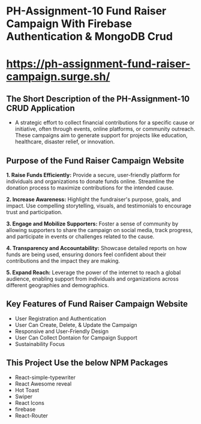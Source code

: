# PH-Assignment-10 Fund Raiser Campaign With Firebase Authentication & MongoDB Crud

# https://ph-assignment-fund-raiser-campaign.surge.sh/

## The Short Description of the PH-Assignment-10 CRUD Application
- A strategic effort to collect financial contributions for a specific cause or initiative, often through events, online platforms, or community outreach. These campaigns aim to generate support for projects like education, healthcare, disaster relief, or innovation.

## Purpose of the Fund Raiser Campaign Website

**1. Raise Funds Efficiently:** Provide a secure, user-friendly platform for individuals and organizations to donate funds online. Streamline the donation process to maximize contributions for the intended cause.

**2. Increase Awareness:** Highlight the fundraiser's purpose, goals, and impact. Use compelling storytelling, visuals, and testimonials to encourage trust and participation.

**3. Engage and Mobilize Supporters:** Foster a sense of community by allowing supporters to share the campaign on social media, track progress, and participate in events or challenges related to the cause.

**4. Transparency and Accountability:** Showcase detailed reports on how funds are being used, ensuring donors feel confident about their contributions and the impact they are making.

**5. Expand Reach:** Leverage the power of the internet to reach a global audience, enabling support from individuals and organizations across different geographies and demographics.


## Key Features of Fund Raiser Campaign Website
- User Registration and Authentication
- User Can Create, Delete, & Update the Campaign
- Responsive and User-Friendly Design
- User Can Collect Dontaion for Campaign Support
- Sustainability Focus

## This  Project Use the below NPM Packages
 - React-simple-typewriter
 - React Awesome reveal
 - Hot Toast
 - Swiper
 - React Icons
 - firebase
 - React-Router


